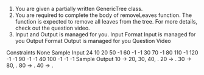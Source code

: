 1. You are given a partially written GenericTree class.
2. You are required to complete the body of removeLeaves function. The function is expected to remove all leaves from the tree. For more details, check out the question video.
3. Input and Output is managed for you.
   Input Format
   Input is managed for you
   Output Format
   Output is managed for you
   Question Video

Constraints
None
Sample Input
24
10 20 50 -1 60 -1 -1 30 70 -1 80 110 -1 120 -1 -1 90 -1 -1 40 100 -1 -1 -1
Sample Output
10 -> 20, 30, 40, .
20 -> .
30 -> 80, .
80 -> .
40 -> .
